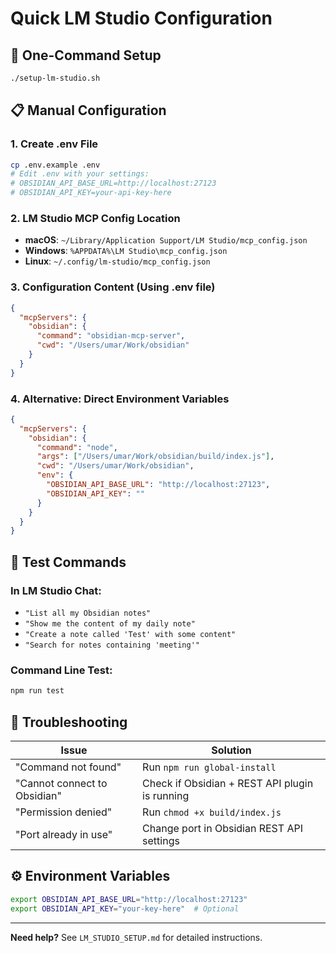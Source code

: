 # Quick LM Studio Configuration

## 🚀 One-Command Setup

```bash
./setup-lm-studio.sh
```

## 📋 Manual Configuration

### 1. Create .env File
```bash
cp .env.example .env
# Edit .env with your settings:
# OBSIDIAN_API_BASE_URL=http://localhost:27123
# OBSIDIAN_API_KEY=your-api-key-here
```

### 2. LM Studio MCP Config Location
- **macOS**: `~/Library/Application Support/LM Studio/mcp_config.json`
- **Windows**: `%APPDATA%\LM Studio\mcp_config.json`  
- **Linux**: `~/.config/lm-studio/mcp_config.json`

### 3. Configuration Content (Using .env file)
```json
{
  "mcpServers": {
    "obsidian": {
      "command": "obsidian-mcp-server",
      "cwd": "/Users/umar/Work/obsidian"
    }
  }
}
```

### 4. Alternative: Direct Environment Variables
```json
{
  "mcpServers": {
    "obsidian": {
      "command": "node",
      "args": ["/Users/umar/Work/obsidian/build/index.js"],
      "cwd": "/Users/umar/Work/obsidian",
      "env": {
        "OBSIDIAN_API_BASE_URL": "http://localhost:27123",
        "OBSIDIAN_API_KEY": ""
      }
    }
  }
}
```

## 🧪 Test Commands

### In LM Studio Chat:
- `"List all my Obsidian notes"`
- `"Show me the content of my daily note"`
- `"Create a note called 'Test' with some content"`
- `"Search for notes containing 'meeting'"`

### Command Line Test:
```bash
npm run test
```

## 🔧 Troubleshooting

| Issue | Solution |
|-------|----------|
| "Command not found" | Run `npm run global-install` |
| "Cannot connect to Obsidian" | Check if Obsidian + REST API plugin is running |
| "Permission denied" | Run `chmod +x build/index.js` |
| "Port already in use" | Change port in Obsidian REST API settings |

## ⚙️ Environment Variables

```bash
export OBSIDIAN_API_BASE_URL="http://localhost:27123"
export OBSIDIAN_API_KEY="your-key-here"  # Optional
```

---
**Need help?** See `LM_STUDIO_SETUP.md` for detailed instructions.